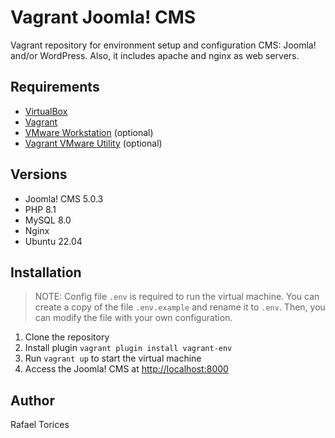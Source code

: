 # Vagrant Joomla! CMS

Vagrant repository for environment setup and configuration CMS: Joomla! and/or WordPress. Also, it includes apache and nginx as web servers.

## Requirements

- [VirtualBox](https://www.virtualbox.org/)
- [Vagrant](https://www.vagrantup.com/)
- [VMware Workstation](https://www.vmware.com/products/workstation-player.html) (optional)
- [Vagrant VMware Utility](https://www.vagrantup.com/vmware/downloads.html) (optional)

## Versions

- Joomla! CMS 5.0.3
- PHP 8.1
- MySQL 8.0
- Nginx
- Ubuntu 22.04

## Installation

>NOTE: Config file ```.env``` is required to run the virtual machine. You can create a copy of the file ```.env.example``` and rename it to ```.env```. Then, you can modify the file with your own configuration.

1. Clone the repository
2. Install plugin ```vagrant plugin install vagrant-env```
3. Run `vagrant up` to start the virtual machine
4. Access the Joomla! CMS at [http://localhost:8000](http://localhost:8000)

## Author

Rafael Torices